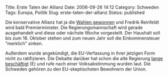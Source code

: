 Title: Erste Taten der Allianz
Date: 2006-09-26 14:12
Category: Schweden
Tags: Europa, Politik
Slug: erste-taten-der-allianz
Status: published

Die konservative Allianz hat ja die [Wahlen
gewonnen](http://www.fiket.de/tag/wahl2006) und Fredrik Reinfeldt wird
bald Premierminister. Die Regierungsmannschaft wird gerade ausgehandelt
und diese oder nächste Woche vorgestellt. Der Haushalt soll bis zum 16.
Oktober stehen und zum neuen Jahr soll die Einkommensteuer “merklich”
sinken.

Außerdem wurde angekündigt, die EU-Verfassung in ihrer jetzigen Form
nicht zu ratifizieren. Die Debatte darüber hat schon die alte Regierung
[lange
beschäftigt](http://www.unizar.es/euroconstitucion/Treaties/Treaty_Const_Rat_sweden.htm)
(E) und rufe nach einer Volksabstimmung wurden laut. Die Schweden
gehören zu den EU-skeptischsten Bewohnern der Union.

